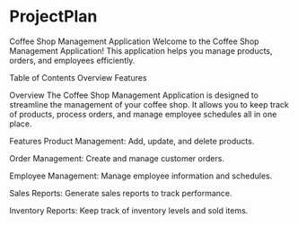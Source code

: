 # ProjectPlan
Coffee Shop Management Application
Welcome to the Coffee Shop Management Application! This application helps you manage products, orders, and employees efficiently.

Table of Contents
Overview
Features

Overview
The Coffee Shop Management Application is designed to streamline the management of your coffee shop. It allows you to keep track of products, process orders, and manage employee schedules all in one place.

Features
Product Management: Add, update, and delete products.

Order Management: Create and manage customer orders.

Employee Management: Manage employee information and schedules.

Sales Reports: Generate sales reports to track performance.

Inventory Reports: Keep track of inventory levels and sold items.